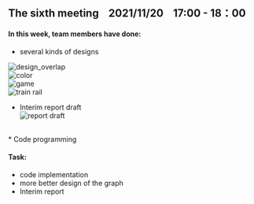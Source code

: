 ## The sixth meeting &nbsp;&nbsp;  2021/11/20   &nbsp;&nbsp; 17:00 - 18：00


#### In this week, team members have done:
* several kinds of designs


![design_overlap](https://github.com/Junyu-Liu-Nate/GRPTeam202103/blob/main/Meeting%20record/images/design_overlap.jpg)
</br>
![color](https://github.com/Junyu-Liu-Nate/GRPTeam202103/blob/main/Meeting%20record/images/color.png)
</br>
![game](https://github.com/Junyu-Liu-Nate/GRPTeam202103/blob/main/Meeting%20record/images/game.png)
</br>
![train rail](https://github.com/Junyu-Liu-Nate/GRPTeam202103/blob/main/Meeting%20record/images/train_rail.png)
</br>

* Interim report draft  
![report draft](https://github.com/Junyu-Liu-Nate/GRPTeam202103/blob/main/Meeting%20record/images/report_draft.png)


</br>
* Code programming

#### Task:
*  code implementation
*  more better design of the graph
*  Interim report
